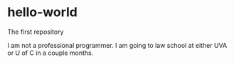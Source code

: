 # hello-world
The first repository

I am not a professional programmer. I am going to law school at either UVA or U of C in a couple months.
